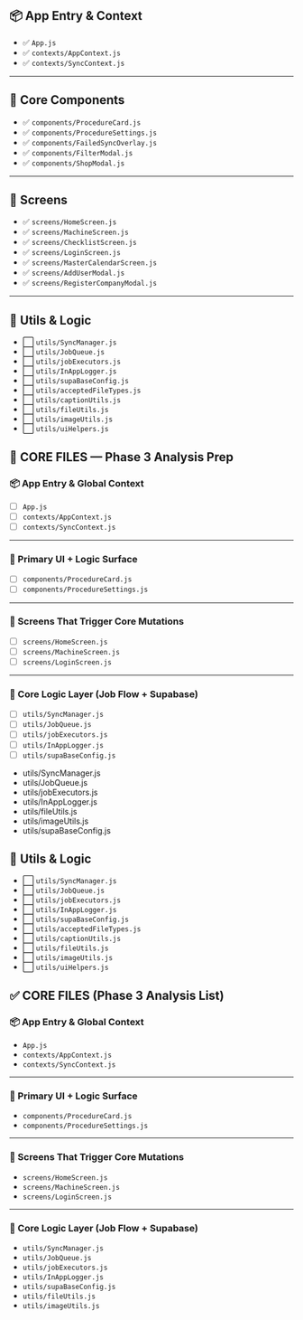 ## 📦 App Entry & Context
- ✅ `App.js`
- ✅ `contexts/AppContext.js`
- ✅ `contexts/SyncContext.js`

---

## 🧩 Core Components
- ✅ `components/ProcedureCard.js`
- ✅ `components/ProcedureSettings.js`
- ✅ `components/FailedSyncOverlay.js`
- ✅ `components/FilterModal.js`
- ✅ `components/ShopModal.js`

---

## 📱 Screens
- ✅ `screens/HomeScreen.js`
- ✅ `screens/MachineScreen.js`
- ✅ `screens/ChecklistScreen.js`
- ✅ `screens/LoginScreen.js`
- ✅ `screens/MasterCalendarScreen.js`
- ✅ `screens/AddUserModal.js`
- ✅ `screens/RegisterCompanyModal.js`

---

## 🔧 Utils & Logic
- ⬜ `utils/SyncManager.js`
- ⬜ `utils/JobQueue.js`
- ⬜ `utils/jobExecutors.js`
- ⬜ `utils/InAppLogger.js`
- ⬜ `utils/supaBaseConfig.js`
- ⬜ `utils/acceptedFileTypes.js`
- ⬜ `utils/captionUtils.js`
- ⬜ `utils/fileUtils.js`
- ⬜ `utils/imageUtils.js`
- ⬜ `utils/uiHelpers.js`










## 🧠 CORE FILES — Phase 3 Analysis Prep

### 📦 App Entry & Global Context
- [ ] `App.js`
- [ ] `contexts/AppContext.js`
- [ ] `contexts/SyncContext.js`

---

### 🧩 Primary UI + Logic Surface
- [ ] `components/ProcedureCard.js`
- [ ] `components/ProcedureSettings.js`

---

### 📱 Screens That Trigger Core Mutations
- [ ] `screens/HomeScreen.js`
- [ ] `screens/MachineScreen.js`
- [ ] `screens/LoginScreen.js`

---

### 🔧 Core Logic Layer (Job Flow + Supabase)
- [ ] `utils/SyncManager.js`
- [ ] `utils/JobQueue.js`
- [ ] `utils/jobExecutors.js`
- [ ] `utils/InAppLogger.js`
- [ ] `utils/supaBaseConfig.js`
- utils/SyncManager.js
- utils/JobQueue.js
- utils/jobExecutors.js
- utils/InAppLogger.js
- utils/fileUtils.js
- utils/imageUtils.js
- utils/supaBaseConfig.js



## 🔧 Utils & Logic
- ⬜ `utils/SyncManager.js`
- ⬜ `utils/JobQueue.js`
- ⬜ `utils/jobExecutors.js`
- ⬜ `utils/InAppLogger.js`
- ⬜ `utils/supaBaseConfig.js`
- ⬜ `utils/acceptedFileTypes.js`
- ⬜ `utils/captionUtils.js`
- ⬜ `utils/fileUtils.js`
- ⬜ `utils/imageUtils.js`
- ⬜ `utils/uiHelpers.js`


## ✅ CORE FILES (Phase 3 Analysis List)

### 📦 App Entry & Global Context
- `App.js`
- `contexts/AppContext.js`
- `contexts/SyncContext.js`

---

### 🧩 Primary UI + Logic Surface
- `components/ProcedureCard.js`
- `components/ProcedureSettings.js`

---

### 📱 Screens That Trigger Core Mutations
- `screens/HomeScreen.js`
- `screens/MachineScreen.js`
- `screens/LoginScreen.js`

---

### 🔧 Core Logic Layer (Job Flow + Supabase)
- `utils/SyncManager.js`
- `utils/JobQueue.js`
- `utils/jobExecutors.js`
- `utils/InAppLogger.js`
- `utils/supaBaseConfig.js`
- `utils/fileUtils.js`
- `utils/imageUtils.js`
